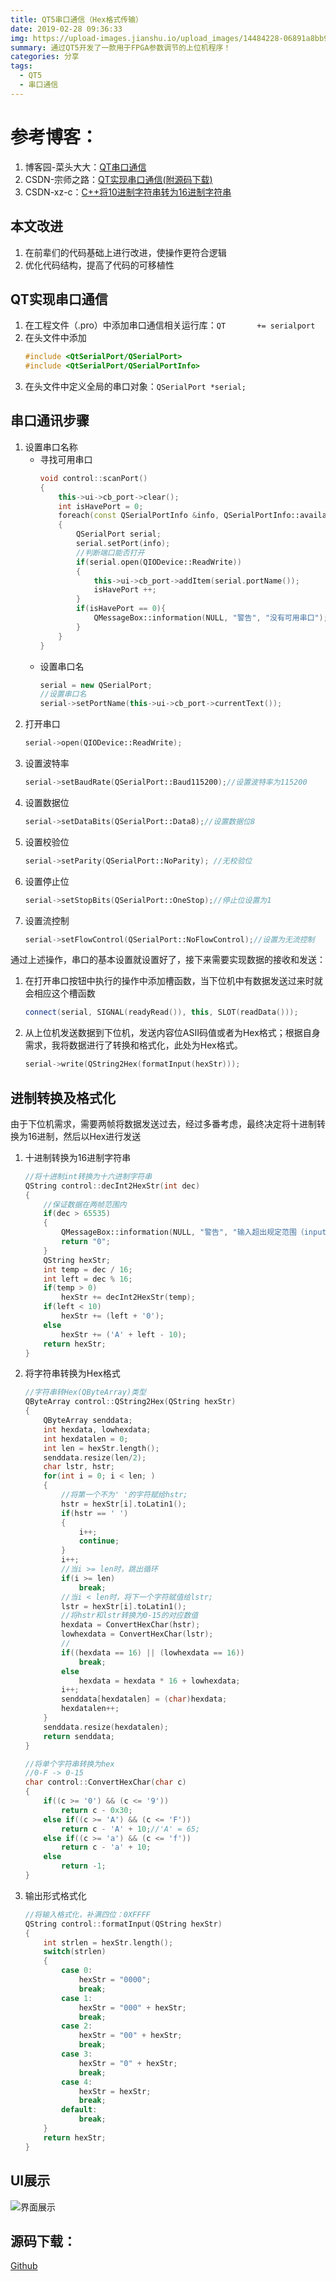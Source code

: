 ```yaml
---
title: QT5串口通信（Hex格式传输）
date: 2019-02-28 09:36:33
img: https://upload-images.jianshu.io/upload_images/14484228-06891a8bb97b3885.PNG?imageMogr2/auto-orient/strip%7CimageView2/2/w/1240
summary: 通过QT5开发了一款用于FPGA参数调节的上位机程序！
categories: 分享
tags:
  - QT5
  - 串口通信
---
```

# 参考博客：
1. 博客园-菜头大大：[QT串口通信](https://www.cnblogs.com/wurenzhong/p/8186437.html)
2. CSDN-宗师之路：[QT实现串口通信(附源码下载)](https://blog.csdn.net/qq_27312943/article/details/52900527)
3. CSDN-xz-c：[C++将10进制字符串转为16进制字符串](https://blog.csdn.net/u014602230/article/details/52752683)
## 本文改进
1. 在前辈们的代码基础上进行改进，使操作更符合逻辑
2. 优化代码结构，提高了代码的可移植性
## QT实现串口通信
1. 在工程文件（.pro）中添加串口通信相关运行库：`QT       += serialport`
2. 在头文件中添加
    ```cpp
    #include <QtSerialPort/QSerialPort>
    #include <QtSerialPort/QSerialPortInfo>
    ```
3. 在头文件中定义全局的串口对象：`QSerialPort *serial;`
## 串口通讯步骤
1. 设置串口名称
    + 寻找可用串口
        ```cpp
        void control::scanPort()
        {
            this->ui->cb_port->clear();
            int isHavePort = 0;
            foreach(const QSerialPortInfo &info, QSerialPortInfo::availablePorts())
            {
                QSerialPort serial;
                serial.setPort(info);
                //判断端口能否打开
                if(serial.open(QIODevice::ReadWrite))
                {
                    this->ui->cb_port->addItem(serial.portName());
                    isHavePort ++;
                }
                if(isHavePort == 0){
                    QMessageBox::information(NULL, "警告", "没有可用串口");
                }
            }
        }
        ```
    + 设置串口名
        ```cpp
        serial = new QSerialPort;
        //设置串口名
        serial->setPortName(this->ui->cb_port->currentText());
        ```
2. 打开串口
    ```cpp
    serial->open(QIODevice::ReadWrite);
    ```
3. 设置波特率
    ```cpp
    serial->setBaudRate(QSerialPort::Baud115200);//设置波特率为115200
    ```
4. 设置数据位
    ```cpp
    serial->setDataBits(QSerialPort::Data8);//设置数据位8
    ```
5. 设置校验位
    ```cpp
    serial->setParity(QSerialPort::NoParity); //无校验位
    ```
6. 设置停止位
    ```cpp
    serial->setStopBits(QSerialPort::OneStop);//停止位设置为1
    ```
7. 设置流控制
    ```cpp
    serial->setFlowControl(QSerialPort::NoFlowControl);//设置为无流控制
    ```
通过上述操作，串口的基本设置就设置好了，接下来需要实现数据的接收和发送：
1. 在打开串口按钮中执行的操作中添加槽函数，当下位机中有数据发送过来时就会相应这个槽函数
    ```cpp
    connect(serial, SIGNAL(readyRead()), this, SLOT(readData()));
    ```
2. 从上位机发送数据到下位机，发送内容位ASII码值或者为Hex格式；根据自身需求，我将数据进行了转换和格式化，此处为Hex格式。
    ```cpp
    serial->write(QString2Hex(formatInput(hexStr)));
    ```
## 进制转换及格式化
由于下位机需求，需要两帧将数据发送过去，经过多番考虑，最终决定将十进制转换为16进制，然后以Hex进行发送
1. 十进制转换为16进制字符串
    ```cpp
    //将十进制int转换为十六进制字符串
    QString control::decInt2HexStr(int dec)
    {
        //保证数据在两帧范围内
        if(dec > 65535)
        {
            QMessageBox::information(NULL, "警告", "输入超出规定范围（input < 65535）");
            return "0";
        }
        QString hexStr;
        int temp = dec / 16;
        int left = dec % 16;
        if(temp > 0)
            hexStr += decInt2HexStr(temp);
        if(left < 10)
            hexStr += (left + '0');
        else
            hexStr += ('A' + left - 10);
        return hexStr;
    }
    ```
2. 将字符串转换为Hex格式
    ```cpp
    //字符串转Hex(QByteArray)类型
    QByteArray control::QString2Hex(QString hexStr)
    {
        QByteArray senddata;
        int hexdata, lowhexdata;
        int hexdatalen = 0;
        int len = hexStr.length();
        senddata.resize(len/2);
        char lstr, hstr;
        for(int i = 0; i < len; )
        {
            //将第一个不为' '的字符赋给hstr;
            hstr = hexStr[i].toLatin1();
            if(hstr == ' ')
            {
                i++;
                continue;
            }
            i++;
            //当i >= len时，跳出循环
            if(i >= len)
                break;
            //当i < len时，将下一个字符赋值给lstr;
            lstr = hexStr[i].toLatin1();
            //将hstr和lstr转换为0-15的对应数值
            hexdata = ConvertHexChar(hstr);
            lowhexdata = ConvertHexChar(lstr);
            //
            if((hexdata == 16) || (lowhexdata == 16))
                break;
            else
                hexdata = hexdata * 16 + lowhexdata;
            i++;
            senddata[hexdatalen] = (char)hexdata;
            hexdatalen++;
        }
        senddata.resize(hexdatalen);
        return senddata;
    }
    
    //将单个字符串转换为hex
    //0-F -> 0-15
    char control::ConvertHexChar(char c)
    {
        if((c >= '0') && (c <= '9'))
            return c - 0x30;
        else if((c >= 'A') && (c <= 'F'))
            return c - 'A' + 10;//'A' = 65;
        else if((c >= 'a') && (c <= 'f'))
            return c - 'a' + 10;
        else
            return -1;
    }
    ```
3. 输出形式格式化
    ```cpp
    //将输入格式化，补满四位：0XFFFF
    QString control::formatInput(QString hexStr)
    {
        int strlen = hexStr.length();
        switch(strlen)
        {
            case 0:
                hexStr = "0000";
                break;
            case 1:
                hexStr = "000" + hexStr;
                break;
            case 2:
                hexStr = "00" + hexStr;
                break;
            case 3:
                hexStr = "0" + hexStr;
                break;
            case 4:
                hexStr = hexStr;
                break;
            default:
                break;
        }
        return hexStr;
    }
    ```
## UI展示
![界面展示](https://upload-images.jianshu.io/upload_images/14484228-06891a8bb97b3885.PNG?imageMogr2/auto-orient/strip%7CimageView2/2/w/1240)
## 源码下载：
[Github](https://github.com/2572880761/FPGA_Controller)